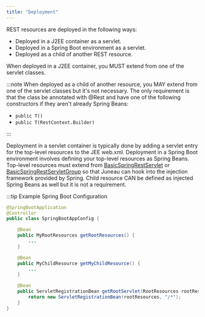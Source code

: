 ```yaml
---
title: "Deployment"
---
```


REST resources are deployed in the following ways:

- Deployed in a J2EE container as a servlet.
- Deployed in a Spring Boot environment as a servlet.
- Deployed as a child of another REST resource.

When deployed in a J2EE container, you MUST extend from one of the servlet classes.

:::note
When deployed as a child of another resource, you MAY extend from one of the servlet classes but it's
not necessary.
The only requirement is that the class be annotated with @Rest and have one of the following constructors
if they aren't already Spring Beans:

- `public T()`
- `public T(RestContext.Builder)`

:::

Deployment in a servlet container is typically done by adding a servlet entry for the top-level resources to the JEE web.xml.
Deployment in a Spring Boot environment involves defining your top-level resources as Spring Beans.
Top-level resources must extend from [BasicSpringRestServlet]({{API_DOCS}}/org/apache/juneau/rest/springboot/BasicSpringRestServlet.html) or [BasicSpringRestServletGroup]({{API_DOCS}}/org/apache/juneau/rest/springboot/BasicSpringRestServletGroup.html) so that Juneau can hook into the injection framework provided by Spring.
Child resource CAN be defined as injected Spring Beans as well but it is not a requirement.

:::tip Example Spring Boot Configuration
```java
@SpringBootApplication
@Controller
public class SpringBootAppConfig {

    @Bean
    public MyRootResources getRootResources() {
        ...
    }

    @Bean
    public MyChildResource getMyChildResource() {
        ...
    }

    @Bean
    public ServletRegistrationBean getRootServlet(RootResources rootResources) {
        return new ServletRegistrationBean(rootResources, "/*");
    }
}
```
